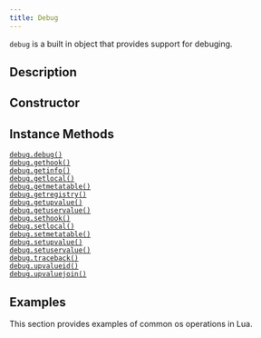 ```yaml
---
title: Debug
---
```


`debug` is a built in object that provides support for debuging.

## Description

## Constructor

## Instance Methods

[`debug.debug()`](#global-objects_debug-method_debug)  
[`debug.gethook()`](#global-objects_debug-method_gethook)  
[`debug.getinfo()`](#global-objects_debug-method_getinfo)  
[`debug.getlocal()`](#global-objects_debug-method_getlocal)  
[`debug.getmetatable()`](#global-objects_debug-method_getmetatable)  
[`debug.getregistry()`](#global-objects_debug-method_getregistry)  
[`debug.getupvalue()`](#global-objects_debug-method_getupvalue)  
[`debug.getuservalue()`](#global-objects_debug-method_getuservalue)  
[`debug.sethook()`](#global-objects_debug-method_sethook)  
[`debug.setlocal()`](#global-objects_debug-method_setlocal)  
[`debug.setmetatable()`](#global-objects_debug-method_setmetable)  
[`debug.setupvalue()`](#global-objects_debug-method_setupvalue)  
[`debug.setuservalue()`](#global-objects_debug-method_setuservalue)  
[`debug.traceback()`](#global-objects_debug-method_traceback)  
[`debug.upvalueid()`](#global-objects_debug-method_upvalueid)  
[`debug.upvaluejoin()`](#global-objects_debug-method_upvaluejoin)  

## Examples
This section provides examples of common os operations in Lua.